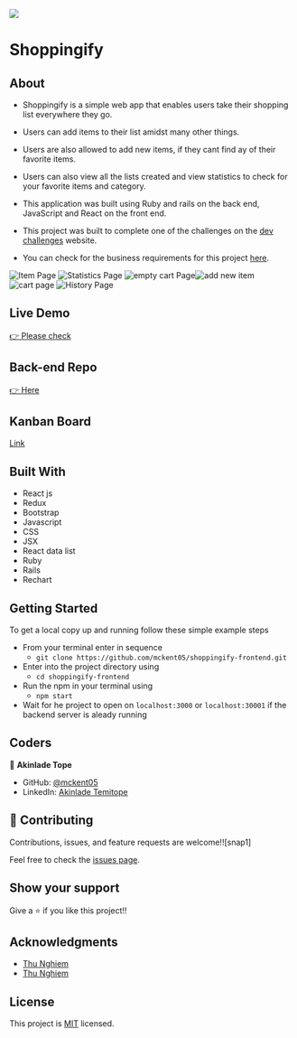 ![](https://img.shields.io/badge/Microverse-blueviolet)

# Shoppingify

## About

- Shoppingify is a simple web app that enables users take their shopping list everywhere they go. 
- Users can add items to their list amidst many other things.
- Users are also allowed to add new items, if they cant find ay of their favorite items. 
- Users can also view all the lists created and view statistics to check for your favorite items and category.

- This application was built using Ruby and rails on the back end, JavaScript and React on the front end.

- This project was built to complete one of the challenges on the [dev challenges](https://devchallenges.io/) website.

- You can check for the business requirements for this project [here](https://devchallenges.io/challenges/mGd5VpbO4JnzU6I9l96x).

![Item Page](https://user-images.githubusercontent.com/73607512/186982784-68f9ae57-0bed-47f8-9910-32a69ff4b414.PNG)
![Statistics Page](https://user-images.githubusercontent.com/73607512/186985663-61b2ce83-6227-4e37-86c2-da0044205b55.PNG)
![empty cart Page](https://user-images.githubusercontent.com/73607512/186982827-f6e7430c-6a11-4aa4-b7b7-44e4d3ff0c62.PNG)![add new item](https://user-images.githubusercontent.com/73607512/186986628-bd7df946-16fc-4603-aa76-f454b15fc88c.PNG) ![cart page](https://user-images.githubusercontent.com/73607512/186986911-bf735f95-00f0-4ec9-bdf5-63456b2c6b2e.PNG)
![History Page](https://user-images.githubusercontent.com/73607512/186982817-e9ad72ae-054f-4632-92ca-9ee38283f76e.PNG)



## Live Demo
[👉 Please check](https://steve-shoppingify-app.netlify.app/)

## Back-end Repo
[👉 Here](https://github.com/mckent05/shoppingify)

## Kanban Board 
[Link](https://github.com/mckent05/shoppingfy/projects/1)
  
## Built With

- React js
- Redux
- Bootstrap 
- Javascript
- CSS
- JSX
- React data list
- Ruby
- Rails
- Rechart

## Getting Started

To get a local copy up and running follow these simple example steps

- From your terminal enter in sequence
  - `git clone https://github.com/mckent05/shoppingify-frontend.git`
- Enter into the project directory using
  - `cd shoppingify-frontend`
- Run the npm in your terminal using
  - `npm start`
 - Wait for he project to open on `localhost:3000` or `localhost:30001` if the backend server is aleady running


## Coders

👤 **Akinlade Tope**

- GitHub: [@mckent05](https://github.com/mckent05)
- LinkedIn: [Akinlade Temitope](https://www.linkedin.com/in/akinladetemitope/)

## 🤝 Contributing

Contributions, issues, and feature requests are welcome!![snap1]


Feel free to check the [issues page](../../issues/).

## Show your support

Give a ⭐️ if you like this project!!


## Acknowledgments 
- [Thu Nghiem](https://devchallenges.io/)
- [Thu Nghiem](https://www.youtube.com/channel/UCmSmLukBF--YrKZ2g4akYAQ)


## License

This project is [MIT](./MIT.md) licensed.
